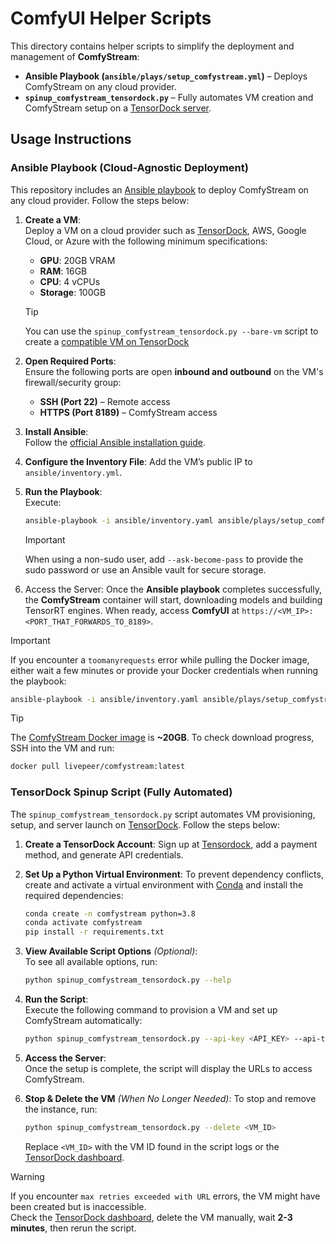 # ComfyUI Helper Scripts

This directory contains helper scripts to simplify the deployment and management of **ComfyStream**:

- **Ansible Playbook (`ansible/plays/setup_comfystream.yml`)** – Deploys ComfyStream on any cloud provider.  
- **`spinup_comfystream_tensordock.py`** – Fully automates VM creation and ComfyStream setup on a [TensorDock server](https://tensordock.com/).  

## Usage Instructions

### Ansible Playbook (Cloud-Agnostic Deployment)

This repository includes an [Ansible playbook](https://docs.ansible.com/ansible/latest/playbook_guide/playbooks_intro.html) to deploy ComfyStream on any cloud provider. Follow the steps below:

1. **Create a VM**:  
   Deploy a VM on a cloud provider such as [TensorDock](https://marketplace.tensordock.com/deploy?gpu=geforcertx4090-pcie-24gb&gpuCount=1&ramAmount=16&vcpuCount=4&storage=100&os=Ubuntu-22.04-LTS), AWS, Google Cloud, or Azure with the following minimum specifications:
   - **GPU**: 20GB VRAM  
   - **RAM**: 16GB  
   - **CPU**: 4 vCPUs  
   - **Storage**: 100GB

   > [!TIP]
   > You can use the `spinup_comfystream_tensordock.py --bare-vm` script to create a [compatible VM on TensorDock](https://marketplace.tensordock.com/deploy?gpu=geforcertx4090-pcie-24gb&gpuCount=1&ramAmount=16&vcpuCount=4&storage=100&os=Ubuntu-22.04-LTS)

2. **Open Required Ports**:  
   Ensure the following ports are open **inbound and outbound** on the VM's firewall/security group:
   - **SSH (Port 22)** – Remote access  
   - **HTTPS (Port 8189)** – ComfyStream access  
  
3. **Install Ansible**:  
   Follow the [official Ansible installation guide](https://docs.ansible.com/ansible/latest/installation_guide/index.html).

4. **Configure the Inventory File**:
   Add the VM’s public IP to `ansible/inventory.yml`.

5. **Run the Playbook**:  
   Execute:

    ```bash
    ansible-playbook -i ansible/inventory.yaml ansible/plays/setup_comfystream.yaml
    ```

   > [!IMPORTANT]  
   > When using a non-sudo user, add `--ask-become-pass` to provide the sudo password or use an Ansible vault for secure storage.

6. Access the Server:
   Once the **Ansible playbook** completes successfully, the **ComfyStream** container will start, downloading models and building TensorRT engines. When ready, access **ComfyUI** at `https://<VM_IP>:<PORT_THAT_FORWARDS_TO_8189>`.

> [!IMPORTANT]
> If you encounter a `toomanyrequests` error while pulling the Docker image, either wait a few minutes or provide your Docker credentials when running the playbook:  
>
> ```bash
> ansible-playbook -i ansible/inventory.yaml ansible/plays/setup_comfystream.yaml -e "docker_hub_username=your_dockerhub_username docker_hub_password=your_dockerhub_pat"
> ```

> [!TIP]
> The [ComfyStream Docker image](https://hub.docker.com/r/livepeer/comfystream/tags) is **~20GB**. To check download progress, SSH into the VM and run:
>
> ```bash
> docker pull livepeer/comfystream:latest
> ```

### TensorDock Spinup Script (Fully Automated)

The `spinup_comfystream_tensordock.py` script automates VM provisioning, setup, and server launch on [TensorDock](https://tensordock.com/). Follow the steps below:

1. **Create a TensorDock Account**: Sign up at [Tensordock](https://dashboard.tensordock.com/register), add a payment method, and generate API credentials.

2. **Set Up a Python Virtual Environment**:
   To prevent dependency conflicts, create and activate a virtual environment with [Conda](https://docs.anaconda.com/miniconda/) and install the required dependencies:

    ```bash
   conda create -n comfystream python=3.8
   conda activate comfystream
   pip install -r requirements.txt
   ```

3. **View Available Script Options** *(Optional)*:  
   To see all available options, run:

    ```bash
    python spinup_comfystream_tensordock.py --help
    ```

4. **Run the Script**:  
   Execute the following command to provision a VM and set up ComfyStream automatically:

    ```bash
    python spinup_comfystream_tensordock.py --api-key <API_KEY> --api-token <API_TOKEN>
    ```

5. **Access the Server**:  
   Once the setup is complete, the script will display the URLs to access ComfyStream.

6. **Stop & Delete the VM** *(When No Longer Needed)*:
   To stop and remove the instance, run:

    ```bash
    python spinup_comfystream_tensordock.py --delete <VM_ID>
    ```

   Replace `<VM_ID>` with the VM ID found in the script logs or the [TensorDock dashboard](https://dashboard.tensordock.com/instances).

> [!WARNING]
> If you encounter `max retries exceeded with URL` errors, the VM might have been created but is inaccessible.  
> Check the [TensorDock dashboard](https://dashboard.tensordock.com/instances), delete the VM manually, wait **2-3 minutes**, then rerun the script.

